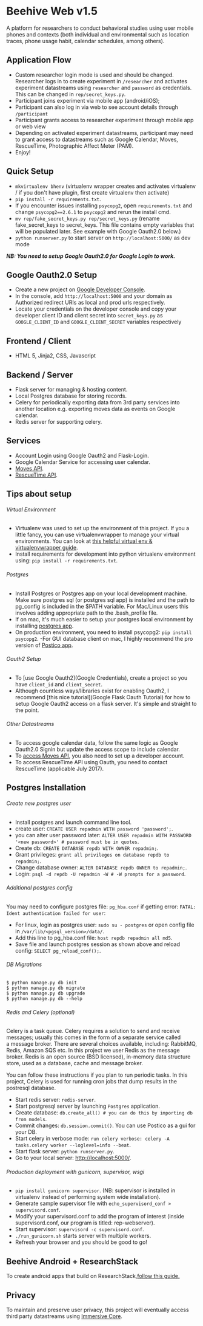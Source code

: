 # Beehive Web v1.5
A platform for researchers to conduct behavioral studies using user mobile phones and contexts (both individual and environmental such as location traces, phone usage habit, calendar schedules, among others).

## Application Flow
- Custom researcher login mode is used and should be changed. Researcher logs in to create experiment in `/researcher` and activates experiment datastreams using `researcher` and `password` as credentials. This can be changed in `rep/secret_keys.py`.
- Participant joins experiment via mobile app (android/iOS);
- Participant can also log in via web to see account details through `/participant`
- Participant grants access to researcher experiment through mobile app or web view
- Depending on activated experiment datastreams, participant may need to grant access to datastreams such as Google Calendar, Moves, RescueTime, Photographic Affect Meter (PAM).
- Enjoy!

## Quick Setup
- `mkvirtualenv bhenv` (virtualenv wrapper creates and activates virtualenv / if you don't have plugin, first create virtualenv then activate)
- `pip install -r requirements.txt`.
- If you encounter issues installing `psycopg2`, open `requirements.txt` and change `psycopg2==2.6.1` to `psycopg2` and rerun the install cmd.
- `mv rep/fake_secret_keys.py rep/secret_keys.py` (rename fake_secret_keys to secret_keys. This file contains empty variables that will be populated later. See example with Google Oauth2.0 below.)
- `python runserver.py` to start server on `http://localhost:5000/` as dev mode


***NB: You need to setup Google Oauth2.0 for Google Login to work.***

## Google Oauth2.0 Setup
- Create a new project on [Google Developer Console](https://console.developers.google.com/project/_/apiui/apis/library).
- In the console, add `http://localhost:5000` and your domain as Authorized redirect URIs as local and prod urls respectively.
- Locate your credentials on the developer console and copy your developer client ID and client secret into `secret_keys.py` as `GOOGLE_CLIENT_ID` and `GOOGLE_CLIENT_SECRET` variables respectively


## Frontend / Client
- HTML 5, Jinja2, CSS, Javascript

## Backend / Server
- Flask server for managing & hosting content.
- Local Postgres database for storing records.
- Celery for periodically exporting data from 3rd party services into another location e.g. exporting moves data as events on Google calendar.
- Redis server for supporting celery.

## Services
- Account Login using Google Oauth2 and Flask-Login.
- Google Calendar Service for accessing user calendar.
- [Moves API][Moves API].
- [RescueTime API][RescueTime API].

## Tips about setup
###### Virtual Environment
- Virtualenv was used to set up the environment of this project. If you a little fancy, you can use virtualenvwrapper to manage your virtual environments. You can look at [this helpful virtual env & virtualenvwrapper guide][Virtualenv Guide].
- Install requirements for development into python virtualenv environment using: `pip install -r requirements.txt`.

###### Postgres
- Install Postgres or Postgres app on your local development machine. Make sure postgres sql (or postgres sql app) is installed and the path to pg_config is included in the $PATH variable. For Mac/Linux users this involves adding appropriate path to the .bash_profile file.
- If on mac, it's much easier to setup your postgres local environment by installing [postgres app][postgres app link].
- On production environment, you need to install psycopg2: `pip install psycopg2`.
-For GUI database client on mac, I highly recommend the pro version of [Postico app](https://eggerapps.at/postico/).

###### Oauth2 Setup
- To [use Google Oauth2](Google Credentials), create a project so you have `client_id` and `client_secret`.  
- Although countless ways/libraries exist for enabling Oauth2, I recommend [this nice tutorial](Google Flask Oauth Tutorial) for how to setup Google Oauth2 access on a flask server. It's simple and straight to the point.

###### Other Datastreams
- To access google calendar data, follow the same logic as Google Oauth2.0 Signin but update the access scope to include calendar.
- To [access Moves API][Moves API], you also need to set up a developer account.
- To access RescueTime API using Oauth, you need to contact RescueTime (applicable July 2017).

## Postgres Installation
###### Create new postgres user
- Install postgres and launch command line tool.
- create user: `CREATE USER repadmin WITH password 'password';`.
- you can alter user password later: `ALTER USER repadmin WITH PASSWORD '<new password>' # password must be in quotes`.
- Create db: `CREATE DATABASE repdb WITH OWNER repadmin;`.
- Grant privileges: `grant all privileges on database repdb to repadmin;`.
- Change database owner: `ALTER DATABASE repdb OWNER to repadmin;`.
- Login: `psql -d repdb -U repadmin -W # -W prompts for a password`.

###### Additional postgres config
You may need to configure postgres file: `pg_hba.conf` if getting error:
`FATAL: Ident authentication failed for user`:
- For linux, login as postgres user: `sudo su - postgres` or open config file in `/var/lib/<pgsql_version>/data/`.
- Add this line to pg_hba.conf file: `host repdb repadmin all md5`.
- Save file and launch postgres session as shown above and reload config: `SELECT pg_reload_conf();`.

###### DB Migrations
```
$ python manage.py db init
$ python manage.py db migrate
$ python manage.py db upgrade
$ python manage.py db --help
```

###### Redis and Celery (optional)
Celery is a task queue. Celery requires a solution to send and receive messages; usually this comes in the form of a separate service called a message broker.
There are several choices available, including:  RabbitMQ, Redis, Amazon SQS etc. In this project we user Redis as the message broker.
Redis is an open source (BSD licensed), in-memory data structure store, used as a database, cache and message broker. 

You can follow these instructions if you plan to run periodic tasks. In this project, Celery is used for running cron jobs that dump results in the postresql database.
- Start redis server: `redis-server`.
- Start postgresql server by launching `Postgres` application.
- Create database: `db.create_all() # you can do this by importing db from models`.
- Commit changes: `db.session.commit()`. You can use Postico as a gui for your DB.
- Start celery in verbose mode: `run celery verbose: celery -A tasks.celery worker --loglevel=info --beat`.
- Start flask server: `python runserver.py`.
- Go to your local server: [http://localhost:5000/](http://localhost:5000/).

###### Production deployment with gunicorn, supervisor, wsgi
- `pip install gunicorn supervisor`.
(NB: supervisor is installed in virtualenv instead of performing system wide installation).
- Generate sample supervisor file with `echo_supervisord_conf > supervisord.conf`.
- Modify your supervisord.conf to add the program of interest (inside supervisord.conf, our program is titled: rep-webserver).
- Start supervisor: `supervisord -c supervisord.conf`.
- `./run_gunicorn.sh` starts server with multiple workers.
- Refresh your browser and you should be good to go!

## Beehive Android + ResearchStack
To create android apps that build on ResearchStack,[follow this guide.](https://github.com/fnokeke/NewBeehiveSurvey)

## Privacy
To maintain and preserve user privacy, this project will eventually access third party datastreams using [Immersive Core](https://github.com/cornelltech/immersive-core).


[Google Credentials]: [https://console.developers.google.com/apis/credentials?project=_]

[Google Flask Oauth Tutorial]: [https://developers.google.com/api-client-library/python/auth/web-app]

[Moves API]: [https://dev.moves-app.com/]

[RescueTime API]: [https://www.rescuetime.com/developers]

[Virtualenv Guide]: [http://docs.python-guide.org/en/latest/dev/virtualenvs/]

[postgres app link]: [http://postgresapp.com/]
